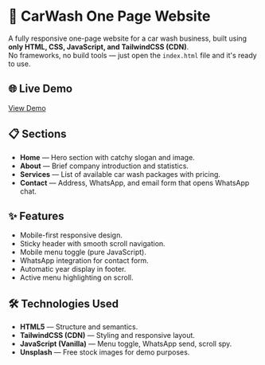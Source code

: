 # 🚗 CarWash One Page Website

A fully responsive one-page website for a car wash business, built using **only HTML, CSS, JavaScript, and TailwindCSS (CDN)**.  
No frameworks, no build tools — just open the `index.html` file and it's ready to use.

## 🌐 Live Demo
[View Demo](https://rofisx.github.io/carwash-onepage/) <!-- Replace with your actual GitHub Pages URL -->

## 📋 Sections
- **Home** — Hero section with catchy slogan and image.
- **About** — Brief company introduction and statistics.
- **Services** — List of available car wash packages with pricing.
- **Contact** — Address, WhatsApp, and email form that opens WhatsApp chat.

## ✨ Features
- Mobile-first responsive design.
- Sticky header with smooth scroll navigation.
- Mobile menu toggle (pure JavaScript).
- WhatsApp integration for contact form.
- Automatic year display in footer.
- Active menu highlighting on scroll.

## 🛠️ Technologies Used
- **HTML5** — Structure and semantics.
- **TailwindCSS (CDN)** — Styling and responsive layout.
- **JavaScript (Vanilla)** — Menu toggle, WhatsApp send, scroll spy.
- **Unsplash** — Free stock images for demo purposes.